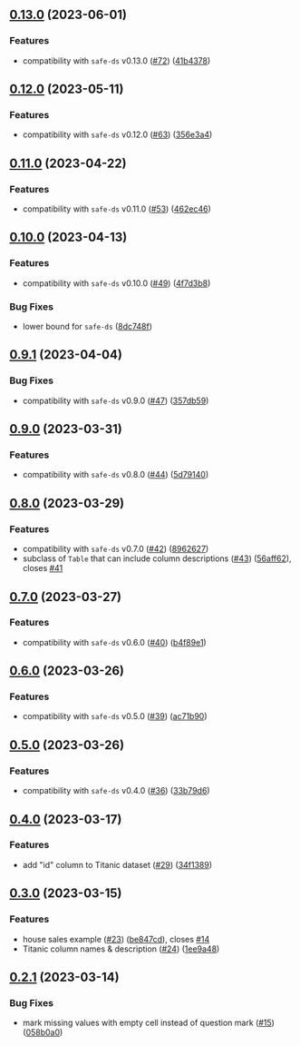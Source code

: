 ## [0.13.0](https://github.com/Safe-DS/Stdlib-Examples/compare/v0.12.0...v0.13.0) (2023-06-01)


### Features

* compatibility with `safe-ds` v0.13.0 ([#72](https://github.com/Safe-DS/Stdlib-Examples/issues/72)) ([41b4378](https://github.com/Safe-DS/Stdlib-Examples/commit/41b4378a80064fe3fc1ef834ca59e136ee65db41))

## [0.12.0](https://github.com/Safe-DS/Stdlib-Examples/compare/v0.11.0...v0.12.0) (2023-05-11)


### Features

* compatibility with `safe-ds` v0.12.0 ([#63](https://github.com/Safe-DS/Stdlib-Examples/issues/63)) ([356e3a4](https://github.com/Safe-DS/Stdlib-Examples/commit/356e3a492f4df42748a8dbb31c36423b601f7463))

## [0.11.0](https://github.com/Safe-DS/Stdlib-Examples/compare/v0.10.0...v0.11.0) (2023-04-22)


### Features

* compatibility with `safe-ds` v0.11.0 ([#53](https://github.com/Safe-DS/Stdlib-Examples/issues/53)) ([462ec46](https://github.com/Safe-DS/Stdlib-Examples/commit/462ec46240c25f47946f153866b518b6857f73f3))

## [0.10.0](https://github.com/Safe-DS/Stdlib-Examples/compare/v0.9.1...v0.10.0) (2023-04-13)


### Features

* compatibility with `safe-ds` v0.10.0 ([#49](https://github.com/Safe-DS/Stdlib-Examples/issues/49)) ([4f7d3b8](https://github.com/Safe-DS/Stdlib-Examples/commit/4f7d3b84cc2cbd1e445824516f5422598b5556a4))


### Bug Fixes

* lower bound for `safe-ds` ([8dc748f](https://github.com/Safe-DS/Stdlib-Examples/commit/8dc748f43e3676b99e626953d67f909339dae7de))

## [0.9.1](https://github.com/Safe-DS/Stdlib-Examples/compare/v0.9.0...v0.9.1) (2023-04-04)


### Bug Fixes

* compatibility with `safe-ds` v0.9.0 ([#47](https://github.com/Safe-DS/Stdlib-Examples/issues/47)) ([357db59](https://github.com/Safe-DS/Stdlib-Examples/commit/357db59bb8bd10523873d74906579920a67caef8))

## [0.9.0](https://github.com/Safe-DS/Stdlib-Examples/compare/v0.8.0...v0.9.0) (2023-03-31)


### Features

* compatibility with `safe-ds` v0.8.0 ([#44](https://github.com/Safe-DS/Stdlib-Examples/issues/44)) ([5d79140](https://github.com/Safe-DS/Stdlib-Examples/commit/5d79140fc5ad3ba3b96002719f7df56dc507ebdf))

## [0.8.0](https://github.com/Safe-DS/Stdlib-Examples/compare/v0.7.0...v0.8.0) (2023-03-29)


### Features

* compatibility with `safe-ds` v0.7.0 ([#42](https://github.com/Safe-DS/Stdlib-Examples/issues/42)) ([8962627](https://github.com/Safe-DS/Stdlib-Examples/commit/8962627e4e692906501ea5b0fc84d191a4290900))
* subclass of `Table` that can include column descriptions ([#43](https://github.com/Safe-DS/Stdlib-Examples/issues/43)) ([56aff62](https://github.com/Safe-DS/Stdlib-Examples/commit/56aff6212f306973d21aecaa8600a8dd2b2fe3c7)), closes [#41](https://github.com/Safe-DS/Stdlib-Examples/issues/41)

## [0.7.0](https://github.com/Safe-DS/Stdlib-Examples/compare/v0.6.0...v0.7.0) (2023-03-27)


### Features

* compatibility with `safe-ds` v0.6.0 ([#40](https://github.com/Safe-DS/Stdlib-Examples/issues/40)) ([b4f89e1](https://github.com/Safe-DS/Stdlib-Examples/commit/b4f89e1d5b842caaa77cf8c445d2ce4f6c1f67d4))

## [0.6.0](https://github.com/Safe-DS/Stdlib-Examples/compare/v0.5.0...v0.6.0) (2023-03-26)


### Features

* compatibility with `safe-ds` v0.5.0 ([#39](https://github.com/Safe-DS/Stdlib-Examples/issues/39)) ([ac71b90](https://github.com/Safe-DS/Stdlib-Examples/commit/ac71b90404c072e1e511f79114f25332ee4348dc))

## [0.5.0](https://github.com/Safe-DS/Stdlib-Examples/compare/v0.4.0...v0.5.0) (2023-03-26)


### Features

* compatibility with `safe-ds` v0.4.0 ([#36](https://github.com/Safe-DS/Stdlib-Examples/issues/36)) ([33b79d6](https://github.com/Safe-DS/Stdlib-Examples/commit/33b79d6fcd136ae2d22ac976897630087c3bebe5))

## [0.4.0](https://github.com/Safe-DS/Stdlib-Examples/compare/v0.3.0...v0.4.0) (2023-03-17)


### Features

* add "id" column to Titanic dataset ([#29](https://github.com/Safe-DS/Stdlib-Examples/issues/29)) ([34f1389](https://github.com/Safe-DS/Stdlib-Examples/commit/34f1389142658c95e860715b29c4261dee52b61a))

## [0.3.0](https://github.com/Safe-DS/Stdlib-Examples/compare/v0.2.1...v0.3.0) (2023-03-15)


### Features

* house sales example ([#23](https://github.com/Safe-DS/Stdlib-Examples/issues/23)) ([be847cd](https://github.com/Safe-DS/Stdlib-Examples/commit/be847cdb807b133f0341c366933e92d1a7d22446)), closes [#14](https://github.com/Safe-DS/Stdlib-Examples/issues/14)
* Titanic column names & description ([#24](https://github.com/Safe-DS/Stdlib-Examples/issues/24)) ([1ee9a48](https://github.com/Safe-DS/Stdlib-Examples/commit/1ee9a482f7d7f54b36d21ce53c5dbfa3299fece8))

## [0.2.1](https://github.com/Safe-DS/Stdlib-Examples/compare/v0.2.0...v0.2.1) (2023-03-14)


### Bug Fixes

* mark missing values with empty cell instead of question mark ([#15](https://github.com/Safe-DS/Stdlib-Examples/issues/15)) ([058b0a0](https://github.com/Safe-DS/Stdlib-Examples/commit/058b0a051b5a6efd971d9ad995a26fb6437a420b))
